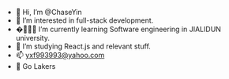 - 👋 Hi, I’m @ChaseYin
- 👀 I’m interested in full-stack development.
- �🤦🏾‍♂️ I’m currently learning Software engineering in JIALIDUN university.
- 💞️ I’m studying React.js and relevant stuff.
- 📫 yxf993993@yahoo.com
- 💜 Go Lakers

<!---
ChaseYin/ChaseYin is a ✨ special ✨ repository because its `README.md` (this file) appears on your GitHub profile.
You can click the Preview link to take a look at your changes.
--->
